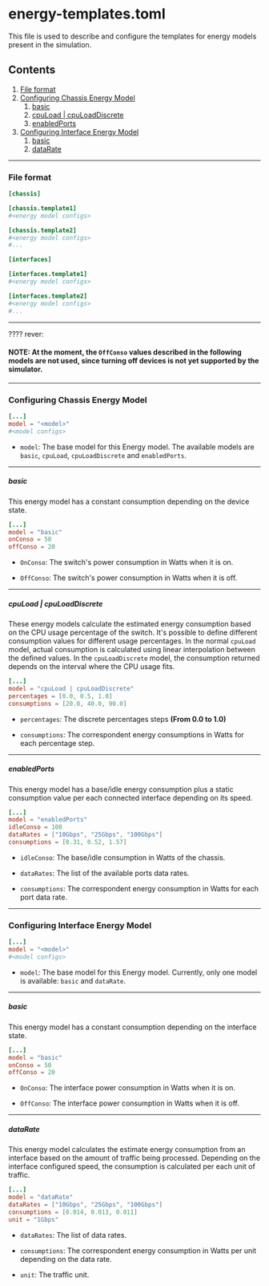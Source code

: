 # energy-templates.toml

This file is used to describe and configure the templates for energy models present in the simulation.  

## Contents
1. [File format](#file-format)
2. [Configuring Chassis Energy Model](#configuring-chassis-energy-model)
    1. [basic](#basic-1)
    2. [cpuLoad | cpuLoadDiscrete](#cpuload--cpuloaddiscrete)
    3. [enabledPorts](#enabledports)
3. [Configuring Interface Energy Model](#configuring-interface-energy-model)
    1. [basic](#basic-2)
    2. [dataRate](#datarate)

---

### File format
```toml
[chassis]

[chassis.template1]
#<energy model configs>

[chassis.template2]
#<energy model configs>
#...

[interfaces]

[interfaces.template1]
#<energy model configs>

[interfaces.template2]
#<energy model configs>
#...
```
---

???? rever:

#### NOTE: At the moment, the `OffConso` values described in the following models are not used, since turning off devices is not yet supported by the simulator.

---

### Configuring Chassis Energy Model
```toml
[...]
model = "<model>"
#<model configs>
```

- `model`: The base model for this Energy model. The available models are `basic`, `cpuLoad`, `cpuLoadDiscrete` and `enabledPorts`. 

---

##### basic <a id="basic-1"></a>

This energy model has a constant consumption depending on the device state.

```toml
[...]
model = "basic"
onConso = 50 
offConso = 20 
```

- `OnConso`: The switch's power consumption in Watts when it is on. 

- `OffConso`: The switch's power consumption in Watts when it is off.

---

##### cpuLoad | cpuLoadDiscrete
These energy models calculate the estimated energy consumption based on the CPU usage percentage of the switch. It's possible to define different consumption values for different usage percentages. In the normal `cpuLoad` model, actual consumption is calculated using linear interpolation between the defined values. In the `cpuLoadDiscrete` model, the consumption returned depends on the interval where the CPU usage fits.

```toml
[...]
model = "cpuLoad | cpuLoadDiscrete"
percentages = [0.0, 0.5, 1.0]
consumptions = [20.0, 40.0, 90.0]
```

- `percentages`: The discrete percentages steps **(From 0.0 to 1.0)**

- `consumptions`: The correspondent energy consumptions in Watts for each percentage step.

---

##### enabledPorts 
This energy model has a base/idle energy consumption plus a static consumption value per each connected interface depending on its speed. 

```toml
[...]
model = "enabledPorts"
idleConso = 108
dataRates = ["10Gbps", "25Gbps", "100Gbps"]
consumptions = [0.31, 0.52, 1.57]
```

- `idleConso`: The base/idle consumption in Watts of the chassis. 

- `dataRates`: The list of the available ports data rates.

- `consumptions`: The correspondent energy consumption in Watts for each port data rate.

---

### Configuring Interface Energy Model

```toml
[...]
model = "<model>"
#<model configs>
```

- `model`: The base model for this Energy model. Currently, only one model is available: `basic` and `dataRate`. 

---


##### basic <a id="basic-2"></a>
This energy model has a constant consumption depending on the interface state.

```toml
[...]
model = "basic"
onConso = 50 
offConso = 20 
```

- `OnConso`: The interface power consumption in Watts when it is on. 

- `OffConso`: The interface power consumption in Watts when it is off.

---

##### dataRate

This energy model calculates the estimate energy consumption from an interface based on the amount of traffic being processed. Depending on the interface configured speed, the consumption is calculated per each unit of traffic.

```toml
[...]
model = "dataRate"
dataRates = ["10Gbps", "25Gbps", "100Gbps"]
consumptions = [0.014, 0.013, 0.011]
unit = "1Gbps"
```

- `dataRates`: The list of data rates.

- `consumptions`: The correspondent energy consumption in Watts per unit depending on the data rate.

- `unit`: The traffic unit.
